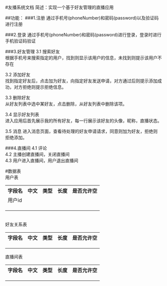 #友播系统文档
简述：实现一个基于好友管理的直播应用

##功能：
###1.注册
  通过手机号(phoneNumber)和密码(password)以及验证码进行注册
  
###2.登录
  通过手机号(phoneNumber)和密码(password)进行登录，登录时进行手机验证码验证
    
###3.好友管理
  3.1 搜索好友 <br>
  根据手机号来搜索指定的用户，找到则显示该用户的信息，未找到则提示该用户不存在
  
  3.2 添加好友 <br>
  找到指定好友后，点击加为好友，向指定好友发送申请，对方通过后则提示添加成功，对方拒绝则提示拒绝信息。
  
  3.3 删除好友 <br>
  从好友列表中选中某好友，点击删除，从好友列表中删除该项。
  
  3.4 显示好友列表<br>
  进入应用后首先展示我的所有好友，每一行展示该好友的头像，昵称，直播状态。
  
  3.5 消息
  进入消息页面，查看待处理的好友申请请求，同意则加为好友，拒绝则拒绝添加。
  

###4.直播间
  4.1 评论<br>
  4.2 主播创建直播间，关闭直播间<br>
  4.3 用户进入直播间，用户退出直播间<br>
  
#数据表<br>
用户表
<table>
<tr>
  <th>字段名</th>
  <th>中文</th>
  <th>类型</th>
  <th>长度</th>
  <th>是否允许空</th>
</tr>
<tr>
  <td>用户id</td>
  <td></td>
  <td></td>
  <td></td>
  <td></td>
</tr>
<tr>
  <td></td>
  <td></td>
  <td></td>
  <td></td>
  <td></td>
</tr>
<tr>
  <td></td>
  <td></td>
  <td></td>
  <td></td>
  <td></td>
</tr>
<tr>
  <td></td>
  <td></td>
  <td></td>
  <td></td>
  <td></td>
</tr>
  
</table>
<br>
好友关系表
<table>
<tr>
  <th>字段名</th>
  <th>中文</th>
  <th>类型</th>
  <th>长度</th>
  <th>是否允许空</th>
</tr>
<tr>
  <td></td>
  <td></td>
  <td></td>
  <td></td>
  <td></td>
</tr>
<tr>
  <td></td>
  <td></td>
  <td></td>
  <td></td>
  <td></td>
</tr>
<tr>
  <td></td>
  <td></td>
  <td></td>
  <td></td>
  <td></td>
</tr>
</table>
直播间表<br>
<table>
<tr>
  <th>字段名</th>
  <th>中文</th>
  <th>类型</th>
  <th>长度</th>
  <th>是否允许空</th>
</tr>
<tr>
  <td></td>
  <td></td>
  <td></td>
  <td></td>
  <td></td>
</tr>
<tr>
  <td></td>
  <td></td>
  <td></td>
  <td></td>
  <td></td>
</tr>
<tr>
  <td></td>
  <td></td>
  <td></td>
  <td></td>
  <td></td>
</tr>
</table>
  

  
  
  
  
